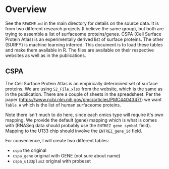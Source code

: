 # Overview
See the `README.md` in the main directory for details on the source data. It is from two different research projects (I believe the same group), but both are trying to assemble a list of surfaceome proteins/genes. CSPA (Cell Surface Protein Atlas) is an experimentally derived list of surface proteins. The other (SURFY) is machine learning inferred. This document is to load these tables and make them available in R. The files are available on their respective websites as well as in the publications.



## CSPA
The Cell Surface Protein Atlas is an empirically determined set of surface proteins. We are using `S2_File.xlsx` from the website, which is the same as in the publication. There are a couple of sheets in the spreadsheet. Per the paper (https://www.ncbi.nlm.nih.gov/pmc/articles/PMC4404347/) we want `Table A` which is the list of human surfaceome proteins.

Note there isn't much to do here, since each omics type will require it's own mapping. We provide the default (gene) mapping which is what is comes with (RNASeq data should probably use the `ENTREZ gene symbol` field). Mapping to the U133 chip should involve the `ENTREZ_gene_id` field.

For convenience, I will create two different tables:
- `cspa` the original
- `cspa_gene` original with GENE (not sure about name)
- `cspa_u133plus2` original with probeset

